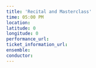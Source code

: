 ```yaml
---
title: 'Recital and Masterclass'
time: 05:00 PM
location: 
latitude: 0
longitude: 0
performance_url: 
ticket_information_url: 
ensemble: 
conductor: 
---
```

